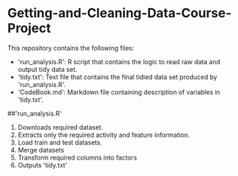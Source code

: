 # Getting-and-Cleaning-Data-Course-Project

This repository contains the following files:
- 'run_analysis.R': R script that contains the logic to read raw data and output tidy data set.
- 'tidy.txt': Text file that contains the final tidied data set produced by 'run_analysis.R'.
- 'CodeBook.md': Markdown file containing description of variables in 'tidy.txt'.

##'run_analysis.R'
1. Downloads required dataset.
2. Extracts only the required activity and feature information.
3. Load train and test datasets.
4. Merge datasets
5. Transform required columns into factors
6. Outputs 'tidy.txt'